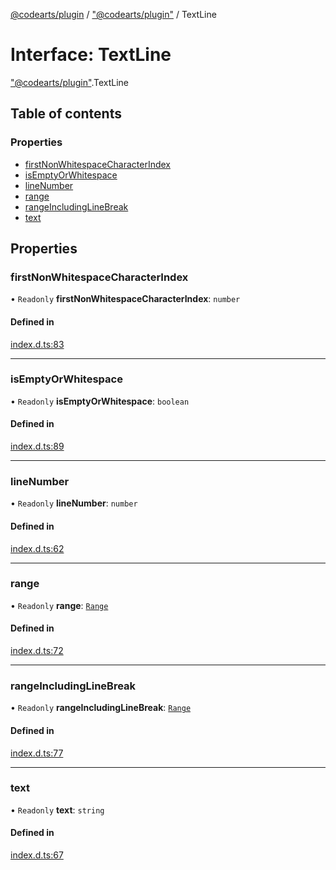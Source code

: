 [@codearts/plugin](../README.md) / ["@codearts/plugin"](../modules/_codearts_plugin_.md) / TextLine

# Interface: TextLine

["@codearts/plugin"](../modules/_codearts_plugin_.md).TextLine

## Table of contents

### Properties

- [firstNonWhitespaceCharacterIndex](codearts_plugin_.TextLine.md#firstnonwhitespacecharacterindex)
- [isEmptyOrWhitespace](codearts_plugin_.TextLine.md#isemptyorwhitespace)
- [lineNumber](codearts_plugin_.TextLine.md#linenumber)
- [range](codearts_plugin_.TextLine.md#range)
- [rangeIncludingLineBreak](codearts_plugin_.TextLine.md#rangeincludinglinebreak)
- [text](codearts_plugin_.TextLine.md#text)

## Properties

### firstNonWhitespaceCharacterIndex

• `Readonly` **firstNonWhitespaceCharacterIndex**: `number`

#### Defined in

[index.d.ts:83](https://github.com/huaweicloud/cloudide-plugin-api/blob/3b0eee8/index.d.ts#L83)

___

### isEmptyOrWhitespace

• `Readonly` **isEmptyOrWhitespace**: `boolean`

#### Defined in

[index.d.ts:89](https://github.com/huaweicloud/cloudide-plugin-api/blob/3b0eee8/index.d.ts#L89)

___

### lineNumber

• `Readonly` **lineNumber**: `number`

#### Defined in

[index.d.ts:62](https://github.com/huaweicloud/cloudide-plugin-api/blob/3b0eee8/index.d.ts#L62)

___

### range

• `Readonly` **range**: [`Range`](../classes/codearts_plugin_.Range.md)

#### Defined in

[index.d.ts:72](https://github.com/huaweicloud/cloudide-plugin-api/blob/3b0eee8/index.d.ts#L72)

___

### rangeIncludingLineBreak

• `Readonly` **rangeIncludingLineBreak**: [`Range`](../classes/codearts_plugin_.Range.md)

#### Defined in

[index.d.ts:77](https://github.com/huaweicloud/cloudide-plugin-api/blob/3b0eee8/index.d.ts#L77)

___

### text

• `Readonly` **text**: `string`

#### Defined in

[index.d.ts:67](https://github.com/huaweicloud/cloudide-plugin-api/blob/3b0eee8/index.d.ts#L67)
